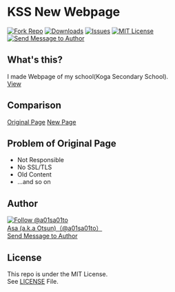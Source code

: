 ﻿# KSS New Webpage

[![Fork Repo](https://img.shields.io/github/forks/a01sa01to/KSS-New?style=social&maxAge=3600)](https://github.com/a01sa01to/KSS-New/fork) [![Downloads](https://img.shields.io/github/downloads/a01sa01to/KSS-New/total, "Download")](https://github.com/a01sa01to/KSS-New/releases) [![Issues](https://img.shields.io/github/issues/a01sa01to/KSS-New?maxAge=3600, "Issues")](https://github.com/a01sa01to/KSS-New/issues) [![MIT License](https://img.shields.io/github/license/a01sa01to/KSS-New?maxAge=3600, "License")](https://github.com/a01sa01to/KSS-New/blob/master/LICENSE) [![Send Message to Author](https://img.shields.io/static/v1?style=flat&logo=twitter&label=Message&color=1da1f2&link=https%3A%2F%2Ftwitter.com%2Fmessages%2Fcompose%3Frecipient_id%3D4273512934&link=https%3A%2F%2Ftwitter.com%2Fmessages%2Fcompose%3Frecipient_id%3D4273512934&message=%40a01sa01to&maxAge=3600, "Send Message to Author")](https://twitter.com/messages/compose?recipient_id=4273512934)<br>

## What's this?

I made Webpage of my school(Koga Secondary School).<br>
[View](https://kss-new.a01sa01to.com)

## Comparison

[Original Page](http://www.koga-cs.ibk.ed.jp)
[New Page](https://kss-new.a01sa01to.com)

## Problem of Original Page

 - Not Responsible
 - No SSL/TLS
 - Old Content
 - ...and so on


## Author

[![Follow @a01sa01to](https://img.shields.io/twitter/follow/a01sa01to?label=Follow&style=social&maxAge=3600, "Follow")](https://twitter.com/intent/follow?screen_name=a01sa01to)<br>
[Asa (a.k.a Otsun)（@a01sa01to）](https://twitter.com/a01sa01to)<br>
[Send Message to Author](https://twitter.com/messages/compose?recipient_id=4273512934)

## License

This repo is under the MIT License.<br>
See [LICENSE](https://github.com/a01sa01to/KSS-New/blob/master/LICENSE) File.